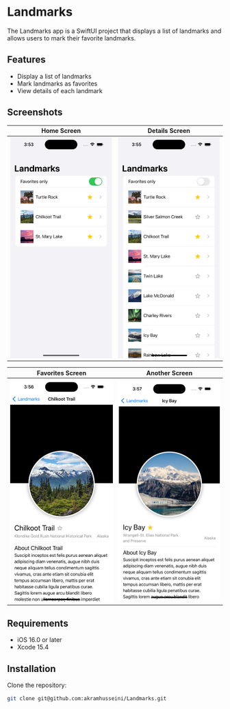 # Landmarks

The Landmarks app is a SwiftUI project that displays a list of landmarks and allows users to mark their favorite landmarks.

## Features

- Display a list of landmarks
- Mark landmarks as favorites
- View details of each landmark

## Screenshots

| Home Screen                           | Details Screen                          |
|---------------------------------------|-----------------------------------------|
| ![Home Screen](Screenshots/home_screen.png) | ![Details Screen](Screenshots/details_screen.png) |

| Favorites Screen                      | Another Screen                          |
|---------------------------------------|-----------------------------------------|
| ![Favorites Screen](Screenshots/favorites_screen.png) | ![Another Screen](Screenshots/another_screen.png) |

## Requirements

- iOS 16.0 or later
- Xcode 15.4

## Installation

Clone the repository:

```bash
git clone git@github.com:akramhusseini/Landmarks.git
